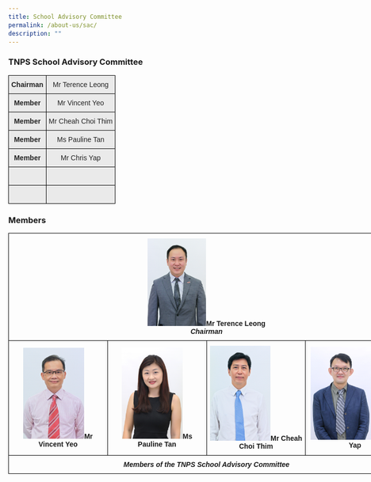 ```yaml
---
title: School Advisory Committee
permalink: /about-us/sac/
description: ""
---
```

### **TNPS School Advisory Committee**

<style type="text/css">
.tg  {border-collapse:collapse;border-spacing:0;margin:0px auto;}
.tg td{border-color:black;border-style:solid;border-width:1px;font-family:Arial, sans-serif;font-size:14px;
  overflow:hidden;padding:10px 5px;word-break:normal;}
.tg th{border-color:black;border-style:solid;border-width:1px;font-family:Arial, sans-serif;font-size:14px;
  font-weight:normal;overflow:hidden;padding:10px 5px;word-break:normal;}
.tg .tg-n4qt{background-color:#EAEAEA;color:#222;font-weight:bold;text-align:center;vertical-align:top}
.tg .tg-ii8k{background-color:#EAEAEA;color:#222;text-align:center;vertical-align:top}
.tg .tg-ku5w{background-color:#EAEAEA;color:#222;text-align:center;vertical-align:middle}
.tg .tg-4su8{background-color:#eaeaea;text-align:left;vertical-align:top}
</style>

<table class="tg">
<tbody>
  <tr>
    <td class="tg-n4qt">Chairman</td>
    <td class="tg-ii8k">Mr Terence Leong</td>
  </tr>
  <tr>
    <td class="tg-n4qt">Member</td>
    <td class="tg-ii8k">Mr Vincent Yeo<br></td>
  </tr>
  <tr>
    <td class="tg-n4qt">Member</td>
    <td class="tg-ii8k">Mr Cheah Choi Thim</td>
  </tr>
  <tr>
    <td class="tg-n4qt">Member</td>
    <td class="tg-ii8k">Ms Pauline Tan</td>
  </tr>
  <tr>
    <td class="tg-n4qt">Member</td>
    <td class="tg-ii8k">Mr Chris Yap</td>
  </tr>
  <tr>
    <td class="tg-n4qt"><br></td>
    <td class="tg-ku5w"></td>
  </tr>
  <tr>
    <td class="tg-n4qt"><br></td>
    <td class="tg-4su8"></td>
  </tr>
</tbody>
</table>

### **Members**

<style type="text/css">
.tg  {border-collapse:collapse;border-spacing:0;margin:0px auto;}
.tg td{border-color:black;border-style:solid;border-width:1px;font-family:Arial, sans-serif;font-size:14px;
  overflow:hidden;padding:10px 5px;word-break:normal;}
.tg th{border-color:black;border-style:solid;border-width:1px;font-family:Arial, sans-serif;font-size:14px;
  font-weight:normal;overflow:hidden;padding:10px 5px;word-break:normal;}
.tg .tg-wa1i{font-weight:bold;text-align:center;vertical-align:middle}
</style>
<table class="tg" style="undefined;table-layout: fixed; width: 800px">
<colgroup>
<col style="width: 200px">
<col style="width: 200px">
<col style="width: 200px">
<col style="width: 200px">
</colgroup>
<tbody>
  <tr>
    <td class="tg-wa1i" colspan="4"><img src="/images/terence leong.png" 
																				 style="width:15%">Mr Terence Leong<br><em>Chairman</em></td>
  </tr>
  <tr>
    <td class="tg-wa1i"><img src="/images/vincentyeo.png" 
     style="width:65%">Mr Vincent Yeo</td>
    <td class="tg-wa1i"><img src="/images/paulinetan.png" 
     style="width:65%">Ms Pauline Tan</td>
    <td class="tg-wa1i"><img src="/images/cheahchoithim.png" 
     style="width:65%">Mr Cheah Choi Thim</td>
    <td class="tg-wa1i"><img src="/images/chrisyap.png" 
     style="width:65%">Mr Chris Yap</td>
  </tr>
	<tr>
		<td class="tg-wa1i" colspan="4"><em>Members of the TNPS School Advisory Committee</em>
	</tr>
</tbody>
</table>